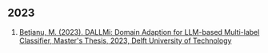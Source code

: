 ## 2023
1. [Beţianu, M. (2023). DALLMi: Domain Adaption for LLM-based Multi-label Classifier, Master's Thesis, 2023, Delft University of Technology](http://resolver.tudelft.nl/uuid:1f6a9c7c-4f24-40bc-ab41-af57f83e19e7)
